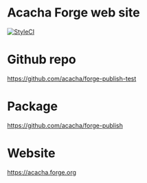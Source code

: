 # Acacha Forge web site

[![StyleCI](https://styleci.io/repos/109520914/shield?branch=master)](https://styleci.io/repos/109520914)

# Github repo

https://github.com/acacha/forge-publish-test

# Package

https://github.com/acacha/forge-publish

# Website

https://acacha.forge.org